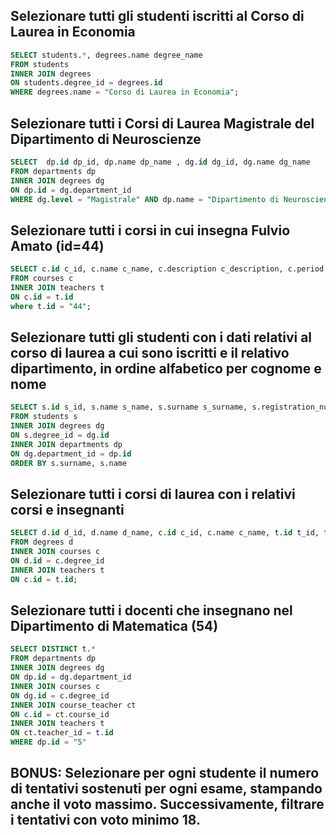 ## Selezionare tutti gli studenti iscritti al Corso di Laurea in Economia

```sql
SELECT students.*, degrees.name degree_name
FROM students
INNER JOIN degrees
ON students.degree_id = degrees.id
WHERE degrees.name = "Corso di Laurea in Economia";
```

## Selezionare tutti i Corsi di Laurea Magistrale del Dipartimento di Neuroscienze

```sql
SELECT  dp.id dp_id, dp.name dp_name , dg.id dg_id, dg.name dg_name
FROM departments dp
INNER JOIN degrees dg
ON dp.id = dg.department_id
WHERE dg.level = "Magistrale" AND dp.name = "Dipartimento di Neuroscienze";
```

## Selezionare tutti i corsi in cui insegna Fulvio Amato (id=44)

```sql
SELECT c.id c_id, c.name c_name, c.description c_description, c.period c_period, c.year c_year, c.cfu c_cfu, c.website c_website, t.id t_id, t.name t_name, t.surname t_surname
FROM courses c
INNER JOIN teachers t
ON c.id = t.id
where t.id = "44";
```

## Selezionare tutti gli studenti con i dati relativi al corso di laurea a cui sono iscritti e il relativo dipartimento, in ordine alfabetico per cognome e nome

```sql
SELECT s.id s_id, s.name s_name, s.surname s_surname, s.registration_number s_registration_number, dg.id dg_id, dg.department_id dg_department_id, dg.name dg_name, dg.level dg_level, dg.address dg_address, dg.email dg_email, dg.website dg_website, dp.id dp_id, dp.name dp_name, dp.address dp_address, dp.phone dp_phone, dp.email dp_email, dp.website dp_website, dp.head_of_department dp_head_of_department
FROM students s
INNER JOIN degrees dg
ON s.degree_id = dg.id
INNER JOIN departments dp
ON dg.department_id = dp.id
ORDER BY s.surname, s.name
```

## Selezionare tutti i corsi di laurea con i relativi corsi e insegnanti

```sql
SELECT d.id d_id, d.name d_name, c.id c_id, c.name c_name, t.id t_id, t.name t_name, t.surname t_surname
FROM degrees d
INNER JOIN courses c
ON d.id = c.degree_id
INNER JOIN teachers t
ON c.id = t.id;
```

## Selezionare tutti i docenti che insegnano nel Dipartimento di Matematica (54)

```sql
SELECT DISTINCT t.*
FROM departments dp
INNER JOIN degrees dg
ON dp.id = dg.department_id
INNER JOIN courses c
ON dg.id = c.degree_id
INNER JOIN course_teacher ct
ON c.id = ct.course_id
INNER JOIN teachers t
ON ct.teacher_id = t.id
WHERE dp.id = "5"
```

## BONUS: Selezionare per ogni studente il numero di tentativi sostenuti per ogni esame, stampando anche il voto massimo. Successivamente, filtrare i tentativi con voto minimo 18.
